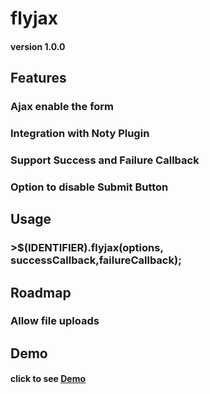 # flyjax
#### version 1.0.0

## Features
### Ajax enable the form
### Integration with Noty Plugin
### Support Success and Failure Callback
### Option to disable Submit Button

## Usage
### >$(IDENTIFIER).flyjax(options, successCallback,failureCallback);

## Roadmap
### Allow file uploads

## Demo
#### click to see <a href="">Demo</a>
					
